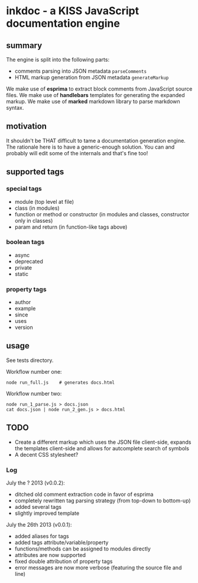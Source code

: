 # inkdoc - a KISS JavaScript documentation engine



## summary

The engine is split into the following parts:

* comments parsing into JSON metadata `parseComments`
* HTML markup generation from JSON metadata `generateMarkup`

We make use of **esprima** to extract block comments from JavaScript source files.
We make use of **handlebars** templates for generating the expanded markup.
We make use of **marked** markdown library to parse markdown syntax.



## motivation

It shouldn't be THAT difficult to tame a documentation generation engine.
The rationale here is to have a generic-enough solution.
You can and probably will edit some of the internals and that's fine too!



## supported tags

### special tags

* module (top level at file)
* class (in modules)
* function or method or constructor (in modules and classes, constructor only in classes)
* param and return (in function-like tags above)


### boolean tags

* async
* deprecated
* private
* static


### property tags

* author
* example
* since
* uses
* version



## usage

See tests directory.

Workflow number one:

    node run_full.js    # generates docs.html


Workflow number two:

    node run_1_parse.js > docs.json
    cat docs.json | node run_2_gen.js > docs.html



## TODO

* Create a different markup which uses the JSON file client-side, expands the templates client-side and allows for autcomplete search of symbols
* A decent CSS stylesheet?



### Log

July the ? 2013 (v0.0.2):

* ditched old comment extraction code in favor of esprima
* completely rewritten tag parsing strategy (from top-down to bottom-up)
* added several tags
* slightly improved template


July the 26th 2013 (v0.0.1):

* added aliases for tags
* added tags attribute/variable/property
* functions/methods can be assigned to modules directly
* attributes are now supported
* fixed double attribution of property tags
* error messages are now more verbose (featuring the source file and line)
